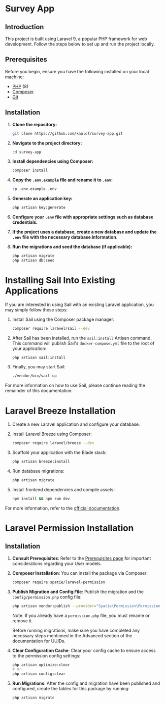 # Survey App

## Introduction

This project is built using Laravel 9, a popular PHP framework for web development. Follow the steps below to set up and run the project locally.

## Prerequisites

Before you begin, ensure you have the following installed on your local machine:

- [PHP](https://www.php.net/) (8)
- [Composer](https://getcomposer.org/)
- [Git](https://git-scm.com/)

## Installation

1. **Clone the repository:**

    ```bash
    git clone https://github.com/kaolof/survey-app.git
    ```

2. **Navigate to the project directory:**

    ```bash
    cd survey-app
    ```

3. **Install dependencies using Composer:**

    ```bash
    composer install
    ```

4. **Copy the `.env.example` file and rename it to `.env`:**

    ```bash
    cp .env.example .env
    ```

5. **Generate an application key:**

    ```bash
    php artisan key:generate
    ```

6. **Configure your `.env` file with appropriate settings such as database credentials.**

7. **If the project uses a database, create a new database and update the `.env` file with the necessary database information.**

8. **Run the migrations and seed the database (if applicable):**

    ```bash
    php artisan migrate
    php artisan db:seed
    ```
# Installing Sail Into Existing Applications

If you are interested in using Sail with an existing Laravel application, you may simply follow these steps:

1. Install Sail using the Composer package manager:
    ```bash
    composer require laravel/sail --dev
    ```

2. After Sail has been installed, run the `sail:install` Artisan command. This command will publish Sail's `docker-compose.yml` file to the root of your application:
    ```bash
    php artisan sail:install
    ```

3. Finally, you may start Sail:
    ```bash
    ./vendor/bin/sail up
    ```

For more information on how to use Sail, please continue reading the remainder of this documentation.

# Laravel Breeze Installation

1. Create a new Laravel application and configure your database.
2. Install Laravel Breeze using Composer:

    ```bash
    composer require laravel/breeze --dev
    ```

3. Scaffold your application with the Blade stack:

    ```bash
    php artisan breeze:install
    ```

4. Run database migrations:

    ```bash
    php artisan migrate
    ```

5. Install frontend dependencies and compile assets:

    ```bash
    npm install && npm run dev
    ```

For more information, refer to the [official documentation](https://laravel.com/docs/breeze).

# Laravel Permission Installation

## Installation

1. **Consult Prerequisites**: Refer to the [Prerequisites page](link_to_prerequisites_page) for important considerations regarding your User models.

2. **Composer Installation**: You can install the package via Composer:

    ```bash
    composer require spatie/laravel-permission
    ```

3. **Publish Migration and Config File**: Publish the migration and the `config/permission.php` config file:

    ```bash
    php artisan vendor:publish --provider="Spatie\Permission\PermissionServiceProvider"
    ```

    Note: If you already have a `permission.php` file, you must rename or remove it.

    Before running migrations, make sure you have completed any necessary steps mentioned in the Advanced section of the documentation for UUIDs.


4. **Clear Configuration Cache**: Clear your config cache to ensure access to the permission config settings:

    ```bash
    php artisan optimize:clear
    # or
    php artisan config:clear
    ```

5. **Run Migrations**: After the config and migration have been published and configured, create the tables for this package by running:

    ```bash
    php artisan migrate
    ```


